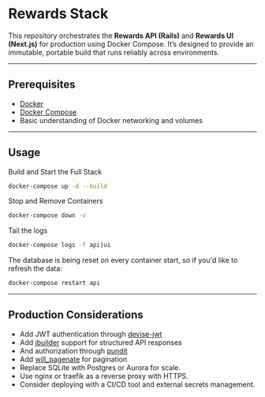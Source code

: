 # Rewards Stack

This repository orchestrates the **Rewards API (Rails)** and **Rewards UI (Next.js)** for production using Docker Compose. It’s designed to provide an immutable, portable build that runs reliably across environments.

---

## Prerequisites

- [Docker](https://www.docker.com/products/docker-desktop)
- [Docker Compose](https://docs.docker.com/compose/install/)
- Basic understanding of Docker networking and volumes

---

## Usage
Build and Start the Full Stack
```bash
docker-compose up -d --build
```
Stop and Remove Containers
```bash
docker-compose down -v
```
Tail the logs
```bash
docker-compose logs -f api|ui
```
The database is being reset on every container start, so if you'd like to refresh the data:
```bash
docker-compose restart api
```

---

## Production Considerations
- Add JWT authentication through [devise-jwt](https://rubygems.org/gems/devise-jwt)
- Add [jbuilder](https://rubygems.org/gems/jbuilder) support for structured API responses
- And authorization through [pundit](https://rubygems.org/gems/pundit)
- Add [will_pagenate](https://rubygems.org/gems/will_paginate) for pagination
-	Replace SQLite with Postgres or Aurora for scale.
-	Use nginx or traefik as a reverse proxy with HTTPS.
-	Consider deploying with a CI/CD tool and external secrets management.
